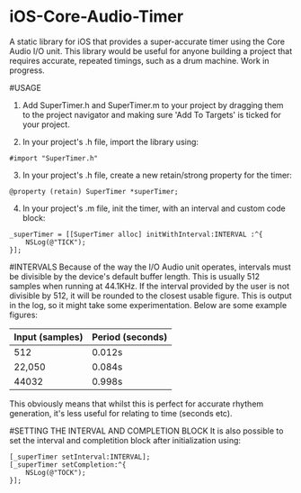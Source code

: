 iOS-Core-Audio-Timer
====================

A static library for iOS that provides a super-accurate timer using the Core Audio I/O unit. This library would be useful for anyone building a project that requires accurate, repeated timings, such as a drum machine. Work in progress.

#USAGE

1. Add SuperTimer.h and SuperTimer.m to your project by dragging them to the project navigator and making sure 'Add To Targets' is ticked for your project.

2. In your project's .h file, import the library using:
```
#import "SuperTimer.h"
```

3. In your project's .h file, create a new retain/strong property for the timer:
```
@property (retain) SuperTimer *superTimer;
```

4. In your project's .m file, init the timer, with an interval and custom code block:
```
_superTimer = [[SuperTimer alloc] initWithInterval:INTERVAL :^{
    NSLog(@"TICK");
}];
```

#INTERVALS
Because of the way the I/O Audio unit operates, intervals must be divisible by the device's default buffer length. This is usually 512 samples when running at 44.1KHz. If the interval provided by the user is not divisible by 512, it will be rounded to the closest usable figure. This is output in the log, so it might take some experimentation. Below are some example figures:

Input (samples) | Period (seconds)
-------------   | -------------
512				| 0.012s
22,050			| 0.084s
44032			| 0.998s

This obviously means that whilst this is perfect for accurate rhythem generation, it's less useful for relating to time (seconds etc).

#SETTING THE INTERVAL AND COMPLETION BLOCK
It is also possible to set the interval and completition block after initialization using:
```
[_superTimer setInterval:INTERVAL];
[_superTimer setCompletion:^{
    NSLog(@"TOCK");
}];
```
